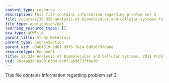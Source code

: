 ```yaml
---
content_type: resource
description: This file contains information regarding problem set 3.
file: /courses/20-320-analysis-of-biomolecular-and-cellular-systems-fall-2012/26a4a8306a8063d48abfab9d73ff8ef0_MIT20_320F12_2011_PS3.pdf
file_type: application/pdf
learning_resource_types: []
ocw_type: OCWFile
parent_title: Study Materials
parent_type: CourseSection
parent_uid: cd4b4519-6d0f-99f6-fa2a-8d816797da6e
resourcetype: Document
title: 20.320 Analysis of Biomolecular and Cellular Systems, 2011 Problem Set 3
uid: 26a4a830-6a80-63d4-8abf-ab9d73ff8ef0
---
```

This file contains information regarding problem set 3.